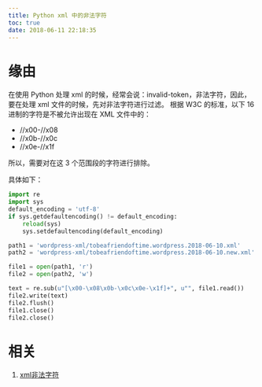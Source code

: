 ```yaml
---
title: Python xml 中的非法字符
toc: true
date: 2018-06-11 22:18:35
---
```

# 缘由

在使用 Python 处理 xml 的时候，经常会说：invalid-token，非法字符，因此，要在处理 xml 文件的时候，先对非法字符进行过滤。
根据 W3C 的标准，以下 16 进制的字符是不被允许出现在 XML 文件中的：

 - //x00-//x08 
 - //x0b-//x0c 
 - //x0e-//x1f

所以，需要对在这 3 个范围段的字符进行排除。

具体如下：
```Python
import re
import sys
default_encoding = 'utf-8'
if sys.getdefaultencoding() != default_encoding:
    reload(sys)
    sys.setdefaultencoding(default_encoding)

path1 = 'wordpress-xml/tobeafriendoftime.wordpress.2018-06-10.xml'
path2 = 'wordpress-xml/tobeafriendoftime.wordpress.2018-06-10.new.xml'

file1 = open(path1, 'r')
file2 = open(path2, 'w')

text = re.sub(u"[\x00-\x08\x0b-\x0c\x0e-\x1f]+", u"", file1.read())
file2.write(text)
file2.flush()
file1.close()
file2.close()
```

# 相关

  1. [xml非法字符](https://blog.csdn.net/a_heng/article/details/5287390)